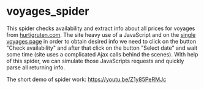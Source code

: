 # voyages_spider
This spider checks availability and extract info about all prices for voyages from [hurtigruten.com](https://www.hurtigruten.com/find-a-cruise/?destinationId=&departureMonthYear=&shipId=&marketCode=UK&languageCode=en).
The site heavy use of a JavaScript and on the [single voyages page](https://www.hurtigruten.com/destinations/antarctica/adventure-to-the-chilean-fjords-and-antarctica/) 
in order to obtain desired info we need to click on the button "Check availability" and after that click on the button 
"Select date" and wait some time (site uses a complicated Ajax calls behind the scenes).
With help of this spider, we can simulate those JavaScripts requests and quickly parse all returning info.

The short demo of spider work:
https://youtu.be/Z1y85PeRMJc

